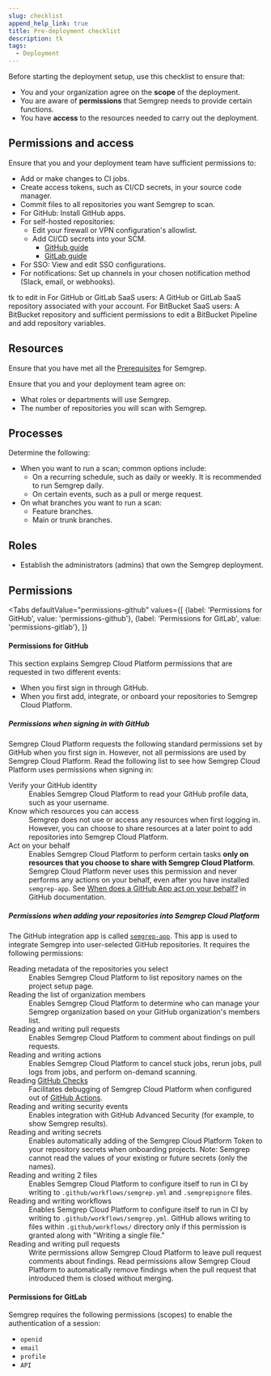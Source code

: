 ```yaml
---
slug: checklist
append_help_link: true
title: Pre-deployment checklist
description: tk
tags:
  - Deployment
---
```

<!--
Q: Why do we have a deployment checklist that is separate from prerequisites?

A: Because there are org and code access needs unique to rolling out Semgrep
A: WRT information in 2 places, they are updated in 1 file and cascaded, so it should be ok

-->
Before starting the deployment setup, use this checklist to ensure that:

- You and your organization agree on the **scope** of the deployment.
- You are aware of **permissions** that Semgrep needs to provide certain functions.
- You have **access** to the resources needed to carry out the deployment.

## Permissions and access 

Ensure that you and your deployment team have sufficient permissions to:

- Add or make changes to CI jobs.
- Create access tokens, such as CI/CD secrets, in your source code manager.
- Commit files to all repositories you want Semgrep to scan.
- For GitHub: Install GitHub apps.
- For self-hosted repositories:
    - Edit your firewall or VPN configuration's allowlist.
    - Add CI/CD secrets into your SCM.
        - [<i class="fas fa-external-link fa-xs"></i> GitHub guide](https://docs.github.com/en/actions/security-guides/encrypted-secrets)
        - [<i class="fas fa-external-link fa-xs"></i> GitLab guide](https://docs.gitlab.com/ee/ci/secrets/)
- For SSO: View and edit SSO configurations.
- For notifications: Set up channels in your chosen notification method (Slack, email, or webhooks).

tk to edit in
For GitHub or GitLab SaaS users: A GitHub or GitLab SaaS repository associated with your account.
For BitBucket SaaS users: A BitBucket repository and sufficient permissions to edit a BitBucket Pipeline and add repository variables.

## Resources

Ensure that you have met all the [<i class="fa-regular fa-file-lines"></i> Prerequisites](/getting-started/prerequisites) for Semgrep.

Ensure that you and your deployment team agree on:

- What roles or departments will use Semgrep.
- The number of repositories you will scan with Semgrep.


## Processes

Determine the following:

- When you want to run a scan; common options include:
    - On a recurring schedule, such as daily or weekly. It is recommended to run Semgrep daily.
    - On certain events, such as a pull or merge request.
- On what branches you want to run a scan:
    - Feature branches.
    - Main or trunk branches.

## Roles

- Establish the administrators (admins) that own the Semgrep deployment.

## Permissions

<Tabs
    defaultValue="permissions-github"
    values={[
    {label: 'Permissions for GitHub', value: 'permissions-github'},
    {label: 'Permissions for GitLab', value: 'permissions-gitlab'},
    ]}
>
<TabItem value='permissions-github'>

#### Permissions for GitHub

This section explains Semgrep Cloud Platform permissions that are requested in two different events:

* When you first sign in through GitHub.
* When you first add, integrate, or onboard your repositories to Semgrep Cloud Platform.

##### Permissions when signing in with GitHub

Semgrep Cloud Platform requests the following standard permissions set by GitHub when you first sign in. However, not all permissions are used by Semgrep Cloud Platform. Read the following list to see how Semgrep Cloud Platform uses permissions when signing in:

<dl>
    <dt>Verify your GitHub identity</dt>
    <dd>Enables Semgrep Cloud Platform to read your GitHub profile data, such as your username.</dd>
    <dt>Know which resources you can access</dt>
    <dd>Semgrep does not use or access any resources when first logging in. However, you can choose to share resources at a later point to add repositories into Semgrep Cloud Platform.</dd>
    <dt>Act on your behalf</dt>
    <dd>Enables Semgrep Cloud Platform to perform certain tasks <strong>only on resources that you choose to share with Semgrep Cloud Platform</strong>. Semgrep Cloud Platform never uses this permission and never performs any actions on your behalf, even after you have installed <code>semgrep-app</code>. See <a href ="https://docs.github.com/en/authentication/keeping-your-account-and-data-secure/authorizing-github-apps">When does a GitHub App act on your behalf?</a> in GitHub documentation.</dd>
</dl>

##### Permissions when adding your repositories into Semgrep Cloud Platform

The GitHub integration app is called [`semgrep-app`](https://github.com/apps/semgrep-app). This app is used to integrate Semgrep into user-selected GitHub repositories. It requires the following permissions:

<dl>
    <dt>Reading metadata of the repositories you select</dt>
    <dd>Enables Semgrep Cloud Platform to list repository names on the project setup page.</dd>
    <dt>Reading the list of organization members</dt>
    <dd>Enables Semgrep Cloud Platform to determine who can manage your Semgrep organization based on your GitHub organization's members list.</dd>
    <dt>Reading and writing pull requests</dt>
    <dd>Enables Semgrep Cloud Platform to comment about findings on pull requests.</dd>
    <dt>Reading and writing actions</dt>
    <dd>Enables Semgrep Cloud Platform to cancel stuck jobs, rerun jobs, pull logs from jobs, and perform on-demand scanning.</dd>
    <dt>Reading <a href="https://docs.github.com/en/rest/reference/checks">GitHub Checks</a></dt>
    <dd>Facilitates debugging of Semgrep Cloud Platform when configured out of <a href="https://docs.github.com/en/actions">GitHub Actions</a>.</dd>
    <dt>Reading and writing security events</dt>
    <dd>Enables integration with GitHub Advanced Security (for example, to show Semgrep results).</dd>
    <dt>Reading and writing secrets</dt>
    <dd>Enables automatically adding of the Semgrep Cloud Platform Token to your repository secrets when onboarding projects. Note: Semgrep cannot read the values of your existing or future secrets (only the names).</dd>
    <dt>Reading and writing 2 files</dt>
    <dd>Enables Semgrep Cloud Platform to configure itself to run in CI by writing to <code>.github/workflows/semgrep.yml</code> and <code>.semgrepignore</code> files.</dd>
    <dt>Reading and writing workflows</dt>
    <dd>Enables Semgrep Cloud Platform to configure itself to run in CI by writing to <code>.github/workflows/semgrep.yml</code>. GitHub allows writing to files within <code>.github/workflows/</code> directory only if this permission is granted along with "Writing a single file."</dd>
    <dt>Reading and writing pull requests</dt>
    <dd>Write permissions allow Semgrep Cloud Platform to leave pull request comments about findings. Read permissions allow Semgrep Cloud Platform to automatically remove findings when the pull request that introduced them is closed without merging.</dd>
</dl>

</TabItem>

<TabItem value='permissions-gitlab'>

#### Permissions for GitLab

Semgrep requires the following permissions (scopes) to enable the authentication of a session:

* `openid`
* `email`
* `profile`
* `API`

</TabItem>
</Tabs>


